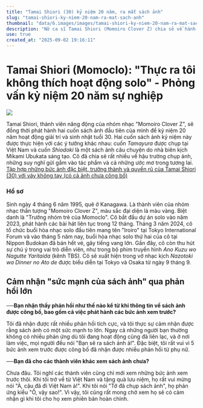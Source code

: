 ```yaml
---
title: "Tamai Shiori (30) kỷ niệm 20 năm, ra mắt sách ảnh"
slug: "tamai-shiori-ky-niem-20-nam-ra-mat-sach-anh"
thumbnail: "data/6.images/images/tamai-shiori-ky-niem-20-nam-ra-mat-sach-anh.webp"
description: "Nữ ca sĩ Tamai Shiori (Momoiro Clover Z) chia sẻ về hành trình 20 năm hoạt động nghệ thuật, kỷ niệm tuổi 30 và ra mắt hai cuốn sách ảnh đầu tay, một trong số đó được chụp tại Việt Nam."
use: true
created_at: "2025-09-02 19:16:11"
---
```


# Tamai Shiori (Momoclo): "Thực ra tôi không thích hoạt động solo" - Phỏng vấn kỷ niệm 20 năm sự nghiệp

![](/images/20250902-00000032-magacol-000-1-view.webp)

Tamai Shiori, thành viên năng động của nhóm nhạc "Momoiro Clover Z", sẽ đồng thời phát hành hai cuốn sách ảnh đầu tiên của mình để kỷ niệm 20 năm hoạt động giải trí và sinh nhật tuổi 30. Hai cuốn sách ảnh kỷ niệm này được thực hiện với các ý tưởng khác nhau: cuốn *Tamayura* được chụp tại Việt Nam và cuốn *Shiodoki* là một sách ảnh câu chuyện do nhà biên kịch Mikami Ubukata sáng tạo. Cô đã chia sẻ rất nhiều về hậu trường chụp ảnh, những suy nghĩ gửi gắm vào tác phẩm và cả những ước mơ trong tương lai.
[Tập hợp những bức ảnh đặc biệt, trưởng thành và quyến rũ của Tamai Shiori (30) với váy không tay (có cả ảnh chưa công bố)](https://classy-online.jp/lifestyle/471827/?utm_source=yahoonews&utm_medium=referral&utm_campaign=photo)

### Hồ sơ
Sinh ngày 4 tháng 6 năm 1995, quê ở Kanagawa. Là thành viên của nhóm nhạc thần tượng "Momoiro Clover Z", màu sắc đại diện là màu vàng. Biệt danh là "Trưởng nhóm trẻ của Momoclo". Cô bắt đầu dự án solo vào năm 2023, phát hành các bài hát liên tục trong 12 tháng. Tháng 3 năm 2024, cô tổ chức buổi hòa nhạc solo đầu tiên mang tên "Iroiro" tại Tokyo International Forum và vào tháng 5 năm nay, buổi hòa nhạc solo thứ hai của cô tại Nippon Budokan đã bán hết vé, gây tiếng vang lớn. Gần đây, cô còn thu hút sự chú ý trong vai trò diễn viên, như trong bộ phim truyền hình *Ano Kuzu wo Nagutte Yaritaida* (kênh TBS). Cô sẽ xuất hiện trong vở nhạc kịch *Nazotoki wa Dinner no Ato de* được biểu diễn tại Tokyo và Osaka từ ngày 9 tháng 9.

## Cảm nhận "sức mạnh của sách ảnh" qua phản hồi lớn

**──Bạn nhận thấy phản hồi như thế nào kể từ khi thông tin về sách ảnh được công bố, bao gồm cả việc phát hành các bức ảnh xem trước?**

Tôi đã nhận được rất nhiều phản hồi tích cực, và tôi thực sự cảm nhận được rằng sách ảnh có một sức mạnh to lớn. Ngay cả những người bạn thường không có nhiều phản ứng dù tôi đang hoạt động cũng đã liên lạc, và ở nơi làm việc, mọi người đều nói "Bạn sẽ ra sách ảnh à!". Đặc biệt, tôi rất vui vì 5 bức ảnh xem trước được công bố đã nhận được nhiều phản hồi từ phụ nữ.

**──Bạn đã cho các thành viên khác xem sách ảnh chưa?**

Chưa đâu. Tôi nghĩ các thành viên cũng chỉ mới xem những bức ảnh xem trước thôi.
Khi tôi trở về từ Việt Nam và tặng quà lưu niệm, họ rất vui mừng nói "À, cậu đã đi Việt Nam à!". Khi tôi nói "Tớ đã chụp sách ảnh", họ phản ứng kiểu "Ồ, vậy sao!". Vì vậy, tôi cũng rất mong chờ xem họ sẽ có cảm nhận gì khi tôi cho họ xem phiên bản hoàn chỉnh.